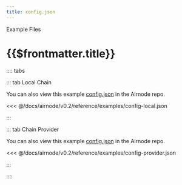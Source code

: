 ```yaml
---
title: config.json
---
```


<TitleSpan>Example Files</TitleSpan>

# {{$frontmatter.title}}

<VersionWarning/>
:::: tabs

::: tab Local Chain

You can also view this example
[config.json](https://github.com/api3dao/airnode/blob/v0.2/packages/airnode-node/config/config.json.example)
in the Airnode repo.

<<< @/docs/airnode/v0.2/reference/examples/config-local.json

:::

::: tab Chain Provider

You can also view this example
[config.json](https://github.com/api3dao/airnode/blob/v0.2/packages/airnode-deployer/config/config.json.example)
in the Airnode repo.

<<< @/docs/airnode/v0.2/reference/examples/config-provider.json

:::

::::
